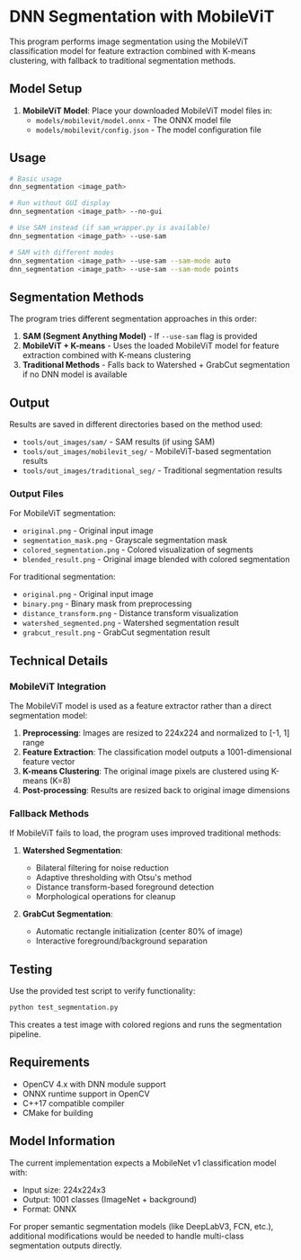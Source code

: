 # DNN Segmentation with MobileViT

This program performs image segmentation using the MobileViT classification model for feature extraction combined with K-means clustering, with fallback to traditional segmentation methods.

## Model Setup

1. **MobileViT Model**: Place your downloaded MobileViT model files in:
   - `models/mobilevit/model.onnx` - The ONNX model file
   - `models/mobilevit/config.json` - The model configuration file

## Usage

```bash
# Basic usage
dnn_segmentation <image_path>

# Run without GUI display
dnn_segmentation <image_path> --no-gui

# Use SAM instead (if sam_wrapper.py is available)
dnn_segmentation <image_path> --use-sam

# SAM with different modes
dnn_segmentation <image_path> --use-sam --sam-mode auto
dnn_segmentation <image_path> --use-sam --sam-mode points
```

## Segmentation Methods

The program tries different segmentation approaches in this order:

1. **SAM (Segment Anything Model)** - If `--use-sam` flag is provided
2. **MobileViT + K-means** - Uses the loaded MobileViT model for feature extraction combined with K-means clustering
3. **Traditional Methods** - Falls back to Watershed + GrabCut segmentation if no DNN model is available

## Output

Results are saved in different directories based on the method used:

- `tools/out_images/sam/` - SAM results (if using SAM)
- `tools/out_images/mobilevit_seg/` - MobileViT-based segmentation results
- `tools/out_images/traditional_seg/` - Traditional segmentation results

### Output Files

For MobileViT segmentation:
- `original.png` - Original input image
- `segmentation_mask.png` - Grayscale segmentation mask
- `colored_segmentation.png` - Colored visualization of segments
- `blended_result.png` - Original image blended with colored segmentation

For traditional segmentation:
- `original.png` - Original input image
- `binary.png` - Binary mask from preprocessing
- `distance_transform.png` - Distance transform visualization
- `watershed_segmented.png` - Watershed segmentation result
- `grabcut_result.png` - GrabCut segmentation result

## Technical Details

### MobileViT Integration

The MobileViT model is used as a feature extractor rather than a direct segmentation model:

1. **Preprocessing**: Images are resized to 224x224 and normalized to [-1, 1] range
2. **Feature Extraction**: The classification model outputs a 1001-dimensional feature vector
3. **K-means Clustering**: The original image pixels are clustered using K-means (K=8) 
4. **Post-processing**: Results are resized back to original image dimensions

### Fallback Methods

If MobileViT fails to load, the program uses improved traditional methods:

1. **Watershed Segmentation**: 
   - Bilateral filtering for noise reduction
   - Adaptive thresholding with Otsu's method
   - Distance transform-based foreground detection
   - Morphological operations for cleanup

2. **GrabCut Segmentation**:
   - Automatic rectangle initialization (center 80% of image)
   - Interactive foreground/background separation

## Testing

Use the provided test script to verify functionality:

```bash
python test_segmentation.py
```

This creates a test image with colored regions and runs the segmentation pipeline.

## Requirements

- OpenCV 4.x with DNN module support
- ONNX runtime support in OpenCV
- C++17 compatible compiler
- CMake for building

## Model Information

The current implementation expects a MobileNet v1 classification model with:
- Input size: 224x224x3
- Output: 1001 classes (ImageNet + background)
- Format: ONNX

For proper semantic segmentation models (like DeepLabV3, FCN, etc.), additional modifications would be needed to handle multi-class segmentation outputs directly.